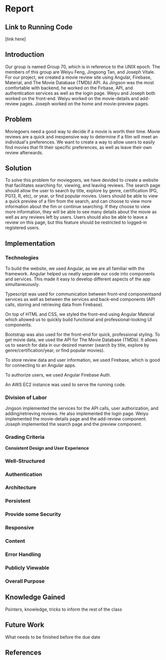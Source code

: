 # Report

## Link to Running Code
[link here]

## Introduction
Our group is named Group 70, which is in reference to the UNIX epoch. The members of this group are Weiyu Feng, Jingsong Tan, and Joseph Vitale. For our project, we created a movie review site using Angular, Firebase, Material, and The Movie Database (TMDb) API. As Jingson was the most comfortable with backend, he worked on the Firbase, API, and authentication services as well as the login page. Weiyu and Joseph both worked on the front-end. Weiyu worked on the movie-details and add-review pages. Joseph worked on the home and movie-preview pages.

## Problem
Moviegoers need a good way to decide if a movie is worth their time. Movie reviews are a quick and inexpensive way to determine if a film will meet an individual's preferences. We want to create a way to allow users to easily find movies that fit their specific preferences, as well as leave their own review afterwards. 

## Solution
To solve this problem for moviegoers, we have devided to create a website that facilitates searching for, viewing, and leaving reviews. The search page should allow the user to search by title, explore by genre, certification (PG, PG13, R, etc), or year, or find popular movies. Users should be able to view a quick preview of a film from the search, and can choose to view more information about the fim or continue searching. If they choose to view more information, they will be able to see many details about the movie as well as any reviews left by users. Users should also be able to leave a review on this page, but this feature should be restricted to logged-in registered users.

## Implementation
### Technologies
To build the website, we used Angular, as we are all familiar with the framework. Angular helped us neatly seperate our code into components and services. This made it easy to develop different aspects of the app simultaneuously. 

Typescript was used for communication between front-end componentsand services as well as between the services and back-end components (API calls, storing and retrieving data from Firebase). 

On top of HTML and CSS, we styled the front-end using Angular Material which allowed us to quickly build functional and professional-looking UI components.

Bootstrap was also used for the front-end for quick, professional styling. 
To get movie data, we used the API for The Movie Database (TMDb). It allows us to search for data in our desired manner (search by title, explore by genre/certification/year, or find popular movies). 

To store review data and user information, we used Firebase, which is good for connecting to an Angular apps. 

To authorize users, we used Angular Firebase Auth. 

An AWS EC2 instance was used to serve the running code. 

### Division of Labor
Jingson implemented the services for the API calls, user authorization, and adding/retrieving reviews. He also implemented the login page. Weiyu implemented the movie-details page and the add-review component. Joseph implemented the search page and the preview component. 

### Grading Criteria
**Consistent Design and User Experience**
### Well-Structured 
### Authentication 
### Architecture
### Persistent 
### Provide some Security
### Responsive 
### Content
### Error Handling
### Publicly Viewable 
### Overall Purpose

## Knowledge Gained
Pointers, knowledge, tricks to inform the rest of the class

## Future Work
What needs to be finished before the due date

## References
